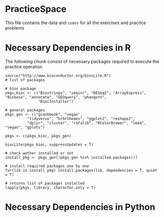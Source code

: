 # PracticeSpace
This file contains the data and `codes` for all the exercises and practice problems

# Necessary Dependencies in R
The following chunk consist of necessary packages required to execute the practice operation
```{r}
source("http://www.bioconductor.org/biocLite.R")
# list of packages

# bioc package
pkgs_bioc <- c("Biostrings", "seqinr", "DESeq2", "ArrayExpress", "Biobase", "annotate", "GEOquery", "phangorn",
               "BiocInstaller")

# general packages
pkgs_gen <- c("gcookbook", "vegan", 
          "tidyverse", "hrbrthemes", "ggplot2", "reshape2",
          "dplyr", "cluster", "rafalib", "RColorBrewer", "lme4", "vegan", "gplots")

pkgs <- c(pkgs_bioc, pkgs_gen)

biocLite(pkgs_bioc, suppressUpdates = T)

# check wether installed or not
install_pkg <- pkgs_gen[!pkgs_gen %in% installed.packages()]

# install required packages one by one
for(lib in install_pkg) install.packages(lib, dependencies = T, quiet = T)

# returns list of packages installed
lapply(pkgs, library, character.only = T)

```
# Necessary Dependencies in Python
